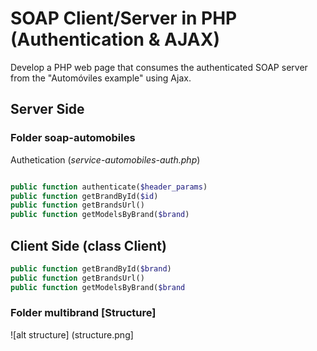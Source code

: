 # SOAP Client/Server in PHP (Authentication & AJAX)

Develop a PHP web page that consumes the authenticated SOAP server from the "Automóviles example" using Ajax.
 
## Server Side

### Folder soap-automobiles 

Authetication (*service-automobiles-auth.php*)

```php (class ManageAutomobilesAuth)

public function authenticate($header_params)
public function getBrandById($id)
public function getBrandsUrl()
public function getModelsByBrand($brand)

```

## Client Side (class Client)

```php
public function getBrandById($brand)
public function getBrandsUrl()
public function getModelsByBrand($brand

```

### Folder multibrand [Structure]
![alt structure] (structure.png]
